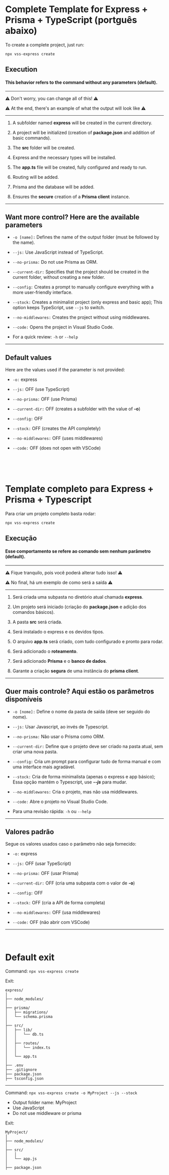 # Complete Template for Express + Prisma + TypeScript (portguês abaixo)

To create a complete project, just run:
```
npx vss-express create
```


## Execution
#### This behavior refers to the command without any parameters (default).

---
⚠️ Don't worry, you can change all of this! ⚠️

⚠️ At the end, there's an example of what the output will look like ⚠️

---

1. A subfolder named **express** will be created in the current directory.

2. A project will be initialized (creation of **package.json** and addition of basic commands).
3. The **src** folder will be created.
4. Express and the necessary types will be installed.
5. The **app.ts** file will be created, fully configured and ready to run.
6. Routing will be added.
7. Prisma and the database will be added.
8. Ensures the **secure** creation of a **Prisma client** instance.

---

## Want more control? Here are the available parameters
- ```-o [name]:``` Defines the name of the output folder (must be followed by the name).

- ```--js:``` Use JavaScript instead of TypeScript.
- ```--no-prisma:``` Do not use Prisma as ORM.
- ```--current-dir:``` Specifies that the project should be created in the current folder, without creating a new folder.
- ```--config:``` Creates a prompt to manually configure everything with a more user-friendly interface.
- ```--stock:``` Creates a minimalist project (only express and basic app); This option keeps TypeScript, use ```--js``` to switch.
- ```--no-middlewares:``` Creates the project without using middlewares.
- ```--code:``` Opens the project in Visual Studio Code.
- For a quick review: ```-h``` or ```--help```

---

## Default values
Here are the values used if the parameter is not provided:
- ```-o:``` express

- ```--js:``` OFF (use TypeScript)
- ```--no-prisma:``` OFF (use Prisma)
- ```--current-dir:``` OFF (creates a subfolder with the value of **-o**)
- ```--config:``` OFF
- ```--stock:``` OFF (creates the API completely)
- ```--no-middlewares:``` OFF (uses middlewares)
- ```--code:``` OFF (does not open with VSCode)

















<br><br><br>

# Template completo para Express + Prisma + Typescript

Para criar um projeto completo basta rodar:
```
npx vss-express create
```

## Execução
#### Esse comportamento se refere ao comando sem nenhum parâmetro (default).

---
⚠️ Fique tranquilo, pois você poderá alterar tudo isso! ⚠️

⚠️ No final, há um exemplo de como será a saída ⚠️

---

1. Será criada uma subpasta no diretório atual chamada **express**.

1. Um projeto será iniciado (criação do **package.json** e adição dos comandos básicos).
1. A pasta **src** será criada.
1. Será instalado o express e os devidos tipos.
1. O arquivo **app.ts** será criado, com tudo configurado e pronto para rodar.
1. Será adicionado o **roteamento**.
1. Será adicionado **Prisma** e o **banco de dados**.
1. Garante a criação **segura** de uma instância do **prisma client**.

---

## Quer mais controle? Aqui estão os parâmetros disponíveis
- ```-o [nome]:``` Define o nome da pasta de saída (deve ser seguido do nome).

- ```--js:``` Usar Javascript, ao invés de Typescript.
- ```--no-prisma:``` Não usar o Prisma como ORM.
- ```--current-dir:``` Define que o projeto deve ser criado na pasta atual, sem criar uma nova pasta.
- ```--config:``` Cria um prompt para configurar tudo de forma manual e com uma interface mais agradável.
- ```--stock:``` Cria de forma minimalista (apenas o express e app básico); Essa opção mantém o Typescript, use ***--js*** para mudar.
- ```--no-middlewares:``` Cria o projeto, mas não usa middlewares.
- ```--code:``` Abre o projeto no Visual Studio Code.
- Para uma revisão rápida: ```-h``` ou ```--help``` 

---

## Valores padrão
Segue os valores usados caso o parâmetro não seja fornecido:
- ```-o:``` express

- ```--js:``` OFF (usar TypeScript)
- ```--no-prisma:``` OFF (usar Prisma)
- ```--current-dir:``` OFF (cria uma subpasta com o valor de **-o**)
- ```--config:``` OFF
- ```--stock:``` OFF (cria a API de forma completa)
- ```--no-middlewares:``` OFF (usa middlewares)
- ```--code:``` OFF (não abrir com VSCode)

---

<br>

# Default exit
Command:  ```npx vss-express create```

Exit:

```
express/
│
├── node_modules/
│
├── prisma/
│   ├── migrations/
│   └── schema.prisma
│
├── src/
│   ├── lib/
│   │   └── db.ts
│   │
│   ├── routes/
│   │   └── index.ts
│   │
│   └── app.ts
│
├── .env
├── .gitignore
├── package.json
├── tsconfig.json

```
---

Command:  ```npx vss-express create -o MyProject --js --stock```
- Output folder name: MyProject
- Use JavaScript
- Do not use middleware or prisma


Exit:
```
MyProject/
│
├── node_modules/
│
├── src/
│   │
│   └── app.js
│
├── package.json

```